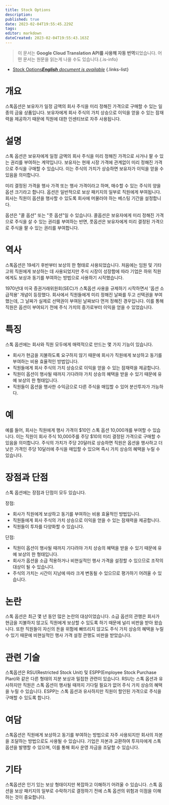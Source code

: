 ```yaml
---
title: Stock Options
description: 
published: true
date: 2023-02-04T19:55:45.229Z
tags: 
editor: markdown
dateCreated: 2023-02-04T19:55:43.163Z
---
```


> 이 문서는 **Google Cloud Translation API를 사용해 자동 번역**되었습니다.
어떤 문서는 원문을 읽는게 나을 수도 있습니다.{.is-info}



- [Stock Options***English** document is available*](/en/Knowledge-base/Dictionary/stock-options)
{.links-list}


# 개요
스톡옵션은 보유자가 일정 금액의 회사 주식을 미리 정해진 가격으로 구매할 수 있는 일종의 금융 상품입니다. 보유자에게 회사 주식의 가치 상승으로 이익을 얻을 수 있는 잠재력을 제공하기 때문에 직원에 대한 인센티브로 자주 사용됩니다.

# 설명
스톡 옵션은 보유자에게 일정 금액의 회사 주식을 미리 정해진 가격으로 사거나 팔 수 있는 권리를 부여하는 계약입니다. 보유자는 현재 시장 가격에 관계없이 미리 정해진 가격으로 주식을 구매할 수 있습니다. 이는 주식의 가치가 상승하면 보유자가 이익을 얻을 수 있음을 의미합니다.

미리 결정된 가격을 행사 가격 또는 행사 가격이라고 하며, 매수할 수 있는 주식의 양을 옵션 크기라고 합니다. 옵션은 일반적으로 보상 패키지의 일부로 직원에게 부여됩니다. 회사는 직원이 옵션을 행사할 수 있도록 회사에 머물러야 하는 베스팅 기간을 설정합니다.

옵션은 "콜 옵션" 또는 "풋 옵션"일 수 있습니다. 콜옵션은 보유자에게 미리 정해진 가격으로 주식을 살 수 있는 권리를 부여하는 반면, 풋옵션은 보유자에게 미리 결정된 가격으로 주식을 팔 수 있는 권리를 부여합니다.

# 역사
스톡옵션은 19세기 후반부터 보상의 한 형태로 사용되었습니다. 처음에는 임원 및 기타 고위 직원에게 보상하는 데 사용되었지만 주식 시장이 성장함에 따라 기업은 하위 직원에게도 보상과 동기를 부여하는 방법으로 사용하기 시작했습니다.

1970년대 미국 증권거래위원회(SEC)가 스톡옵션 사용을 규제하기 시작하면서 '옵션 소급적용' 개념이 등장했다. 회사에서 직원들에게 미리 정해진 날짜를 두고 선택권을 부여했는데, 그 날짜가 실제로 선택권이 부여된 날짜보다 먼저 정해진 경우입니다. 이를 통해 직원은 옵션이 부여되기 전에 주식 가치의 증가로부터 이익을 얻을 수 있었습니다.

# 특징
스톡 옵션에는 회사와 직원 모두에게 매력적으로 만드는 몇 가지 기능이 있습니다.

- 회사가 현금을 지불하도록 요구하지 않기 때문에 회사가 직원에게 보상하고 동기를 부여하는 비용 효율적인 방법입니다.
- 직원들에게 회사 주식의 가치 상승으로 이익을 얻을 수 있는 잠재력을 제공합니다.
- 직원이 옵션이 행사될 때까지 기다려야 가치 상승의 혜택을 받을 수 있기 때문에 유예 보상의 한 형태입니다.
- 직원들이 옵션을 행사한 수익금으로 다른 주식을 매입할 수 있어 분산투자가 가능하다.

# 예
예를 들어, 회사는 직원에게 행사 가격이 $10인 스톡 옵션 10,000개를 부여할 수 있습니다. 이는 직원이 회사 주식 10,000주를 주당 $10의 미리 결정된 가격으로 구매할 수 있음을 의미합니다. 주식의 가치가 주당 20달러로 상승하면 직원은 옵션을 행사하고 더 낮은 가격인 주당 10달러에 주식을 매입할 수 있으며 즉시 가치 상승의 혜택을 누릴 수 있습니다.

# 장점과 단점
스톡 옵션에는 장점과 단점이 모두 있습니다.

장점:
- 회사가 직원에게 보상하고 동기를 부여하는 비용 효율적인 방법입니다.
- 직원들에게 회사 주식의 가치 상승으로 이익을 얻을 수 있는 잠재력을 제공합니다.
- 직원들이 투자를 다양화할 수 있습니다.

단점:
- 직원이 옵션이 행사될 때까지 기다려야 가치 상승의 혜택을 받을 수 있기 때문에 유예 보상의 한 형태입니다.
- 회사가 옵션을 소급 적용하거나 비현실적인 행사 가격을 설정할 수 있으므로 조작의 대상이 될 수 있습니다.
- 주식의 가치는 시간이 지남에 따라 크게 변동될 수 있으므로 평가하기 어려울 수 있습니다.

# 논란
스톡 옵션은 최근 몇 년 동안 많은 논란의 대상이었습니다. 소급 옵션의 관행은 회사가 현금을 지불하지 않고도 직원에게 보상할 수 있도록 하기 때문에 널리 비판을 받아 왔습니다. 또한 직원들이 자신의 돈을 위험에 빠뜨리지 않고도 주식 가치 상승의 혜택을 누릴 수 있기 때문에 비현실적인 행사 가격 설정 관행도 비판을 받았습니다.

# 관련 기술
스톡옵션은 RSU(Restricted Stock Unit) 및 ESPP(Employee Stock Purchase Plan)와 같은 다른 형태의 지분 보상과 밀접한 관련이 있습니다. RSU는 스톡 옵션과 유사하지만 직원은 스톡 옵션이 행사될 때까지 기다릴 필요가 없어 주식 가치 상승의 혜택을 누릴 수 있습니다. ESPP는 스톡 옵션과 유사하지만 직원이 할인된 가격으로 주식을 구매할 수 있도록 합니다.

# 여담
스톡옵션은 직원에게 보상하고 동기를 부여하는 방법으로 자주 사용되지만 회사의 자본을 조달하는 방법으로도 사용될 수 있습니다. 기업은 자본과 교환하여 투자자에게 스톡옵션을 발행할 수 있으며, 이를 통해 회사 운영 자금을 조달할 수 있습니다.

# 기타
스톡옵션은 인기 있는 보상 형태이지만 복잡하고 이해하기 어려울 수 있습니다. 스톡 옵션을 보상 패키지의 일부로 수락하기로 결정하기 전에 스톡 옵션의 위험과 이점을 이해하는 것이 중요합니다.